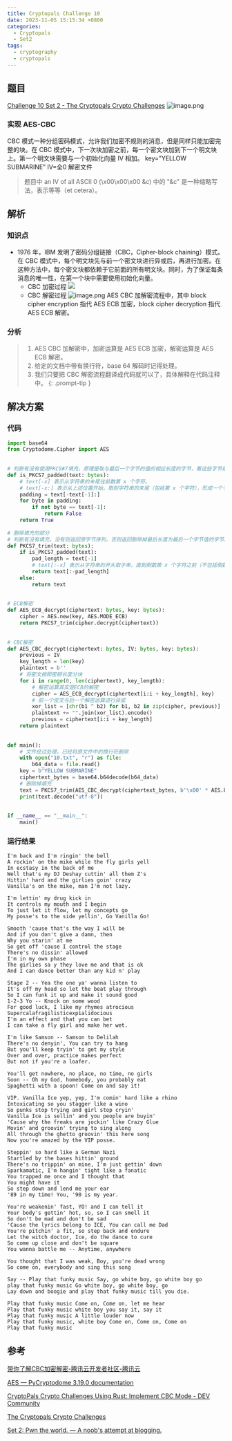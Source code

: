 ```yaml
---
title: Cryptopals Challenge 10
date: 2023-11-05 15:15:34 +0800
categories:
  - Cryptopals
  - Set2
tags:
  - cryptography
  - cryptopals
---
```


## 题目

[Challenge 10 Set 2 - The Cryptopals Crypto Challenges](https://cryptopals.com/sets/2/challenges/10)
![image.png](https://note-for-zephyrryan.oss-cn-beijing.aliyuncs.com/obsidian_picture/202311121516305.png)

### 实现 AES-CBC
CBC 模式一种分组密码模式，允许我们加密不规则的消息，但是同样只能加密完整的块。在 CBC 模式中，下一次块加密之前，每一个密文块加到下一个明文块上。第一个明文块需要与一个初始化向量 IV 相加。
key=”YELLOW SUBMARINE”
IV=全0
解密文件

>题目中 an IV of all ASCII 0 (\x00\x00\x00 &c) 中的 "&c" 是一种缩略写法，表示等等（et cetera）。

## 解析

### 知识点
- 1976 年，IBM 发明了密码分组链接（CBC，Cipher-block chaining）模式。在 CBC 模式中，每个明文块先与前一个密文块进行异或后，再进行加密。在这种方法中，每个密文块都依赖于它前面的所有明文块。同时，为了保证每条消息的唯一性，在第一个块中需要使用初始化向量。
	- CBC 加密过程
	![](https://note-for-zephyrryan.oss-cn-beijing.aliyuncs.com/obsidian_picture/202311132259167.png)
	- CBC 解密过程
	![image.png](https://note-for-zephyrryan.oss-cn-beijing.aliyuncs.com/obsidian_picture/202311132259223.png)
	AES CBC 加解密流程中，其中 block cipher encryption 指代 AES ECB 加密，block cipher decryption 指代 AES ECB 解密。


### 分析
> 1. AES CBC 加解密中，加密运算是 AES ECB 加密，解密运算是 AES ECB 解密。
> 2. 给定的文档中带有换行符，base 64 解码时记得处理。
> 3. 我们只要把 CBC 解密流程翻译成代码就可以了，具体解释在代码注释中。
{: .prompt-tip }



## 解决方案

### 代码

```python
import base64  
from Cryptodome.Cipher import AES  
  
  
# 判断有没有使用PKCS#7填充，原理是取与最后一个字节的值的相应长度的字节，看这些字节是否相同  
def is_PKCS7_padded(text: bytes):  
    # text[-x] 表示从字符串的末尾往前数第 x 个字符。  
    # text[-x:] 表示从上述位置开始，取到字符串的末尾（包括第 x 个字符），形成一个子串。  
    padding = text[-text[-1]:]  
    for byte in padding:  
        if not byte == text[-1]:  
            return False  
    return True  
  
# 删除填充的部分  
# 判断有没有填充，没有则返回原字节序列，否则返回删除掉最后长度为最后一个字节值的字节序列  
def PKCS7_trim(text: bytes):  
    if is_PKCS7_padded(text):  
        pad_length = text[-1]  
        # text[:-x] 表示从字符串的开头取子串，直到倒数第 x 个字符之前（不包括倒数第 x 个字符）。  
        return text[:-pad_length]  
    else:  
        return text  
  
  
# ECB解密  
def AES_ECB_decrypt(ciphertext: bytes, key: bytes):  
    cipher = AES.new(key, AES.MODE_ECB)  
    return PKCS7_trim(cipher.decrypt(ciphertext))  
  
  
# CBC解密  
def AES_CBC_decrypt(ciphertext: bytes, IV: bytes, key: bytes):  
    previous = IV  
    key_length = len(key)  
    plaintext = b''  
    # 将密文按照密钥长度分块  
    for i in range(0, len(ciphertext), key_length):  
        # 解密运算其实是ECB的解密  
        cipher = AES_ECB_decrypt(ciphertext[i:i + key_length], key)  
        # 前一个密文与后一个解密运算进行异或  
        xor_list = [chr(b1 ^ b2) for b1, b2 in zip(cipher, previous)]  
        plaintext += "".join(xor_list).encode()  
        previous = ciphertext[i:i + key_length]  
    return plaintext  
  
  
def main():  
    # 文件经过处理，已经将原文件中的换行符删除  
    with open("10.txt", "r") as file:  
        b64_data = file.read()  
    key = b"YELLOW SUBMARINE"  
    ciphertext_bytes = base64.b64decode(b64_data)  
    # 删除掉填充  
    text = PKCS7_trim(AES_CBC_decrypt(ciphertext_bytes, b'\x00' * AES.block_size, key))  
    print(text.decode("utf-8"))  
  
  
if __name__ == "__main__":  
    main()
```

### 运行结果

```
I'm back and I'm ringin' the bell 
A rockin' on the mike while the fly girls yell 
In ecstasy in the back of me 
Well that's my DJ Deshay cuttin' all them Z's 
Hittin' hard and the girlies goin' crazy 
Vanilla's on the mike, man I'm not lazy. 

I'm lettin' my drug kick in 
It controls my mouth and I begin 
To just let it flow, let my concepts go 
My posse's to the side yellin', Go Vanilla Go! 

Smooth 'cause that's the way I will be 
And if you don't give a damn, then 
Why you starin' at me 
So get off 'cause I control the stage 
There's no dissin' allowed 
I'm in my own phase 
The girlies sa y they love me and that is ok 
And I can dance better than any kid n' play 

Stage 2 -- Yea the one ya' wanna listen to 
It's off my head so let the beat play through 
So I can funk it up and make it sound good 
1-2-3 Yo -- Knock on some wood 
For good luck, I like my rhymes atrocious 
Supercalafragilisticexpialidocious 
I'm an effect and that you can bet 
I can take a fly girl and make her wet. 

I'm like Samson -- Samson to Delilah 
There's no denyin', You can try to hang 
But you'll keep tryin' to get my style 
Over and over, practice makes perfect 
But not if you're a loafer. 

You'll get nowhere, no place, no time, no girls 
Soon -- Oh my God, homebody, you probably eat 
Spaghetti with a spoon! Come on and say it! 

VIP. Vanilla Ice yep, yep, I'm comin' hard like a rhino 
Intoxicating so you stagger like a wino 
So punks stop trying and girl stop cryin' 
Vanilla Ice is sellin' and you people are buyin' 
'Cause why the freaks are jockin' like Crazy Glue 
Movin' and groovin' trying to sing along 
All through the ghetto groovin' this here song 
Now you're amazed by the VIP posse. 

Steppin' so hard like a German Nazi 
Startled by the bases hittin' ground 
There's no trippin' on mine, I'm just gettin' down 
Sparkamatic, I'm hangin' tight like a fanatic 
You trapped me once and I thought that 
You might have it 
So step down and lend me your ear 
'89 in my time! You, '90 is my year. 

You're weakenin' fast, YO! and I can tell it 
Your body's gettin' hot, so, so I can smell it 
So don't be mad and don't be sad 
'Cause the lyrics belong to ICE, You can call me Dad 
You're pitchin' a fit, so step back and endure 
Let the witch doctor, Ice, do the dance to cure 
So come up close and don't be square 
You wanna battle me -- Anytime, anywhere 

You thought that I was weak, Boy, you're dead wrong 
So come on, everybody and sing this song 

Say -- Play that funky music Say, go white boy, go white boy go 
play that funky music Go white boy, go white boy, go 
Lay down and boogie and play that funky music till you die. 

Play that funky music Come on, Come on, let me hear 
Play that funky music white boy you say it, say it 
Play that funky music A little louder now 
Play that funky music, white boy Come on, Come on, Come on 
Play that funky music 

```

## 参考

[带你了解CBC加密解密-腾讯云开发者社区-腾讯云](https://cloud.tencent.com/developer/article/2045288)

[AES — PyCryptodome 3.19.0 documentation](https://pycryptodome.readthedocs.io/en/latest/src/cipher/aes.html)

[CryptoPals Crypto Challenges Using Rust: Implement CBC Mode - DEV Community](https://dev.to/nvn/cryptopals-crypto-challenges-using-rust-implement-cbc-mode-d2n)

[The Cryptopals Crypto Challenges](https://securitygossip.com/blog/2018/12/24/the-cryptopals-crypto-challenges-set-2/)

[Set 2: Pwn the world. — A noob's attempt at blogging.](https://hexterisk.github.io/blog/posts/2020/04/24/set-2/)